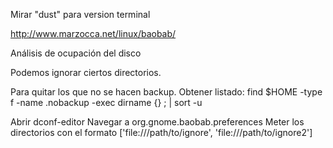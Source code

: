 Mirar "dust" para version terminal


http://www.marzocca.net/linux/baobab/

Análisis de ocupación del disco

Podemos ignorar ciertos directorios.

Para quitar los que no se hacen backup.
Obtener listado:
find $HOME -type f -name .nobackup -exec dirname {} \; | sort -u

Abrir dconf-editor
Navegar a org.gnome.baobab.preferences
Meter los directorios con el formato
['file:///path/to/ignore', 'file:///path/to/ignore2']
